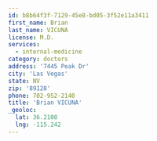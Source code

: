 ```yaml
---
id: b8b64f3f-7129-45e8-bd05-3f52e11a3411
first_name: Brian
last_name: VICUNA
license: M.D.
services:
  - internal-medicine
category: doctors
address: '7445 Peak Dr'
city: 'Las Vegas'
state: NV
zip: '89128'
phone: 702-952-2140
title: 'Brian VICUNA'
_geoloc:
  lat: 36.2108
  lng: -115.242
---
```

